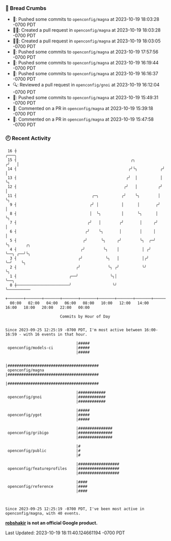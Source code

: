 ### 🍞 Bread Crumbs

 * 🚢: Pushed some commits to `openconfig/magna` at 2023-10-19 18:03:28 -0700 PDT
 * ✍🏼: Created a pull request in `openconfig/magna` at 2023-10-19 18:03:28 -0700 PDT
 * ✍🏼: Created a pull request in `openconfig/magna` at 2023-10-19 18:03:05 -0700 PDT
 * 🚢: Pushed some commits to `openconfig/magna` at 2023-10-19 17:57:56 -0700 PDT
 * 🚢: Pushed some commits to `openconfig/magna` at 2023-10-19 16:19:44 -0700 PDT
 * 🚢: Pushed some commits to `openconfig/magna` at 2023-10-19 16:16:37 -0700 PDT
 * 🔍: Reviewed a pull request in  `openconfig/gnoi` at 2023-10-19 16:12:04 -0700 PDT
 * 🚢: Pushed some commits to `openconfig/magna` at 2023-10-19 15:49:31 -0700 PDT
 * 💬: Commented on a PR in  `openconfig/magna` at 2023-10-19 15:39:18 -0700 PDT
 * 💬: Commented on a PR in  `openconfig/magna` at 2023-10-19 15:47:58 -0700 PDT

### 🕘 Recent Activity
```
 16 ┼                                                                 ╭───╮
 15 ┤                                                  ╭╮            ╭╯   │
 14 ┤                                                 ╭╯╰╮          ╭╯    │
 13 ┤                                                ╭╯  │          │     ╰╮
 12 ┤                                               ╭╯   │         ╭╯      │
 11 ┤                                 ╭─╮          ╭╯    ╰╮        │       ╰╮
  9 ┤                                ╭╯ │          │      │       ╭╯        │
  8 ┤                                │  ╰╮         │      ╰╮      │         ╰╮
  7 ┤                               ╭╯   │        ╭╯       │     ╭╯          │
  6 ┤                              ╭╯    ╰╮       │        │     │           │
  5 ┤                             ╭╯      ╰╮     ╭╯        ╰╮  ╭─╯           ╰╮       ╭╮
  4 ┤                            ╭╯        ╰╮    │          │ ╭╯              ╰──╮ ╭──╯╰╮
  3 ┤                           ╭╯          ╰╮   │          │╭╯                  ╰─╯    ╰╮
  2 ┤                          ╭╯            ╰╮ ╭╯          ╰╯                           ╰╮
  1 ┤                       ╭──╯              ╰╮│                                         ╰──╮
  0 ┼───────────────────────╯                  ╰╯                                            ╰──────────
    +───────+───────+───────+───────+───────+───────+───────+───────+───────+───────+───────+───────+────
  00:00   02:00   04:00   06:00   08:00   10:00   12:00   14:00   16:00   18:00   20:00   22:00   00:00   

						Commits by Hour of Day


Since 2023-09-25 12:25:19 -0700 PDT, I'm most active between 16:00-16:59 - with 16 events in that hour.

```



```
                               |#####
 openconfig/models-ci          |#####
                               |#####

                               |########################################
 openconfig/magna              |########################################
                               |########################################

                               |############
 openconfig/gnoi               |############
                               |############

                               |#####
 openconfig/ygot               |#####
                               |#####

                               |###############
 openconfig/gribigo            |###############
                               |###############

                               |#
 openconfig/public             |#
                               |#

                               |##################
 openconfig/featureprofiles    |##################
                               |##################

                               |####
 openconfig/reference          |####
                               |####



Since 2023-09-25 12:25:19 -0700 PDT, I've been most active in openconfig/magna, with 40 events.

```
**[robshakir](mailto:robjs@google.com) is not an official Google product.**  


Last Updated: 2023-10-19 18:11:40.124661194 -0700 PDT
